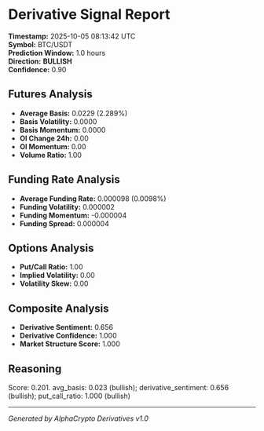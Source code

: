 # Derivative Signal Report

**Timestamp:** 2025-10-05 08:13:42 UTC  
**Symbol:** BTC/USDT  
**Prediction Window:** 1.0 hours  
**Direction:** **BULLISH**  
**Confidence:** 0.90

## Futures Analysis
- **Average Basis:** 0.0229 (2.289%)
- **Basis Volatility:** 0.0000
- **Basis Momentum:** 0.0000
- **OI Change 24h:** 0.00
- **OI Momentum:** 0.00
- **Volume Ratio:** 1.00

## Funding Rate Analysis
- **Average Funding Rate:** 0.000098 (0.0098%)
- **Funding Volatility:** 0.000002
- **Funding Momentum:** -0.000004
- **Funding Spread:** 0.000004

## Options Analysis
- **Put/Call Ratio:** 1.00
- **Implied Volatility:** 0.00
- **Volatility Skew:** 0.00

## Composite Analysis
- **Derivative Sentiment:** 0.656
- **Derivative Confidence:** 1.000
- **Market Structure Score:** 1.000

## Reasoning
Score: 0.201. avg_basis: 0.023 (bullish); derivative_sentiment: 0.656 (bullish); put_call_ratio: 1.000 (bullish)

---
*Generated by AlphaCrypto Derivatives v1.0*
